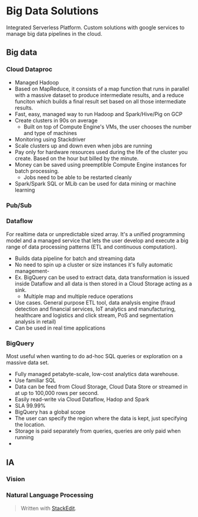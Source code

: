 
# Big Data Solutions

Integrated Serverless Platform. Custom solutions with google services to manage big data pipelines in the cloud.

## Big data
### Cloud Dataproc
- Managed Hadoop
- Based on MapReduce, it consists of a map function that runs in parallel with a massive dataset to produce intermediate results, and a reduce funciton which builds a final result set based on all those intermediate results.
- Fast, easy, managed way to run Hadoop and Spark/Hive/Pig on GCP
- Create clusters in 90s on average
	- Built on top of Compute Engine's VMs, the user chooses the number and type of machines
- Monitoring using Stackdriver
- Scale clusters up and down even when jobs are running
- Pay only for hardware resources used during the life of the cluster you create. Based on the hour but billed by the minute.
- Money can be saved using preemptible Compute Engine instances for batch processing.
	- Jobs need to be able to be restarted cleanly
- Spark/Spark SQL or MLib can be used for data mining or machine learning
### Pub/Sub
### Dataflow
For realtime data or unpredictable sized array. It's a unified programming model and a managed service that lets the user develop and execute a big range of data processing patterns (ETL and continuous computation).
- Builds data pipeline for batch and streaming data
- No need to spin up a cluster or size instances it's fully automatic management- 
- Ex. BigQuery can be used to extract data, data transformation is issued inside Dataflow and all data is then stored in a Cloud Storage acting as a sink.
	- Multiple map and multiple reduce operations
- Use cases. General purpose ETL tool, data analysis engine (fraud detection and financial services, IoT analytics and manufacturing, healthcare and logistics and click stream, PoS and segmentation analysis in retail)
- Can be used in real time applications

### BigQuery
Most useful when wanting to do ad-hoc SQL queries or exploration on a massive data set.
- Fully managed petabyte-scale, low-cost analytics data warehouse.
- Use familiar SQL
- Data can be feed from Cloud Storage, Cloud Data Store or streamed in at up to 100,000 rows per second.
- Easily read-write via Cloud Dataflow, Hadop and Spark
- SLA 99.99%
- BigQuery has a global scope
- The user can specify the region where the data is kept, just specifying the location.
- Storage is paid separately from queries, queries are only paid when running
- 

## IA

### Vision

### Natural Language Processing

> Written with [StackEdit](https://stackedit.io/).
<!--stackedit_data:
eyJoaXN0b3J5IjpbMjA4MzQzMjIxOSwtMjExMTIwODc5N119
-->